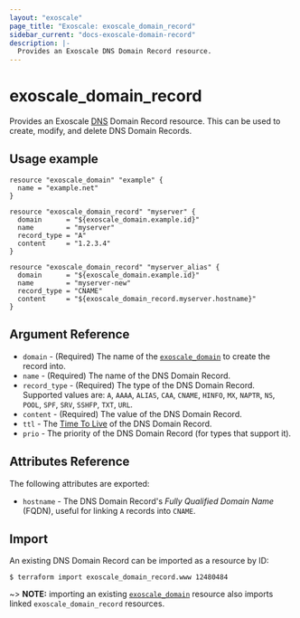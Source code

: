 ```yaml
---
layout: "exoscale"
page_title: "Exoscale: exoscale_domain_record"
sidebar_current: "docs-exoscale-domain-record"
description: |-
  Provides an Exoscale DNS Domain Record resource.
---
```


# exoscale\_domain\_record

Provides an Exoscale [DNS][dns] Domain Record resource. This can be used to create, modify, and delete DNS Domain Records.

[dns]: https://community.exoscale.com/documentation/dns/

## Usage example

```hcl
resource "exoscale_domain" "example" {
  name = "example.net"
}

resource "exoscale_domain_record" "myserver" {
  domain      = "${exoscale_domain.example.id}"
  name        = "myserver"
  record_type = "A"
  content     = "1.2.3.4"
}

resource "exoscale_domain_record" "myserver_alias" {
  domain      = "${exoscale_domain.example.id}"
  name        = "myserver-new"
  record_type = "CNAME"
  content     = "${exoscale_domain_record.myserver.hostname}"
}
```

## Argument Reference

* `domain` - (Required) The name of the [`exoscale_domain`][domain] to create the record into.
* `name` - (Required) The name of the DNS Domain Record.
* `record_type` - (Required) The type of the DNS Domain Record. Supported values are: `A`, `AAAA`, `ALIAS`, `CAA`, `CNAME`, `HINFO`, `MX`, `NAPTR`, `NS`, `POOL`, `SPF`, `SRV`, `SSHFP`, `TXT`, `URL`.
* `content` - (Required) The value of the DNS Domain Record.
* `ttl` - The [Time To Live][ttl] of the DNS Domain Record.
* `prio` - The priority of the DNS Domain Record (for types that support it).

[domain]: domain.html
[ttl]: https://en.wikipedia.org/wiki/Time_to_live

## Attributes Reference

The following attributes are exported:

* `hostname` - The DNS Domain Record's *Fully Qualified Domain Name* (FQDN), useful for linking `A` records into `CNAME`.

## Import

An existing DNS Domain Record can be imported as a resource by ID:

```console
$ terraform import exoscale_domain_record.www 12480484
```

~> **NOTE:** importing an existing [`exoscale_domain`][domain] resource also imports linked `exoscale_domain_record` resources.

[domain]: domain.html

